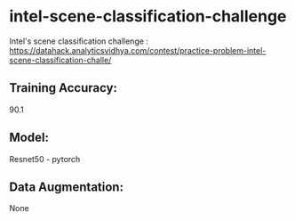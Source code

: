 # intel-scene-classification-challenge
Intel's scene classification challenge : https://datahack.analyticsvidhya.com/contest/practice-problem-intel-scene-classification-challe/

## Training Accuracy: 
  90.1

## Model: 
  Resnet50 - pytorch

## Data Augmentation: 
  None
